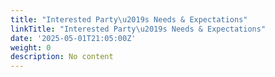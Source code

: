 ```yaml
---
title: "Interested Party\u2019s Needs & Expectations"
linkTitle: "Interested Party\u2019s Needs & Expectations"
date: '2025-05-01T21:05:00Z'
weight: 0
description: No content
---
```



